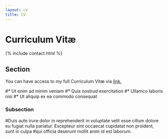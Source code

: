 ```yaml
---
layout: cv
title: CV
---
```


# Curriculum Vitæ

{% include contact.html %}

## Section

You can have access to my full Curriculum Vitæ via <a href="https://github.com/artakh10/artakh10.github.io/blob/master/CV%20Arta%20Khosravi%20She.pdf" target="_blank">link.</a>

#* Ut enim ad minim veniam
#* Quis nostrud exercitation
#* Ullamco laboris nisi
#* Ut aliquip ex ea commodo consequat

### Subsection

#Duis aute irure dolor in reprehenderit in voluptate velit esse cillum dolore eu fugiat nulla pariatur. Excepteur sint occaecat cupidatat non proident, sunt in culpa #qui officia deserunt mollit anim id est laborum.
